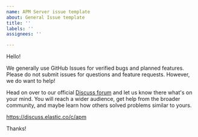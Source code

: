 ```yaml
---
name: APM Server issue template
about: General Issue template
title: ''
labels: ''
assignees: ''

---
```


Hello!

We generally use GitHub Issues for verified bugs and planned features. Please do not submit issues for questions and feature requests. However, we do want to help!

Head on over to our official [Discuss forum](https://discuss.elastic.co/c/apm) and let us know there what's on your mind. You will reach a wider audience, get help from the broader community, and maybe learn how others solved problems similar to yours.

https://discuss.elastic.co/c/apm

Thanks!
